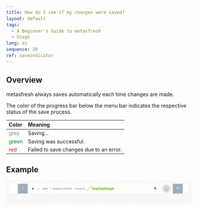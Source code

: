 ```yaml
---
title: How do I see if my changes were saved?
layout: default
tags:
  - A Beginner's Guide to metasfresh
  - Usage
lang: en
sequence: 20
ref: saveindicator
---
```


## Overview
metasfresh always saves automatically each time changes are made.

The color of the progress bar below the menu bar indicates the respective status of the save process.

| Color | Meaning |
| :--- | :--- |
| <span style="color:grey">grey</span> | Saving... |
| <span style="color:green">green</span> | Saving was successful. |
| <span style="color:red">red</span> | Failed to save changes due to an error. |

## Example
![Saving indicator](assets/Saveindicator_EN.gif)
